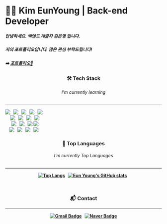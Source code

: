 # 👩‍💻 Kim EunYoung | Back-end Developer

##### 안녕하세요. 백엔드 개발자 김은영 입니다.
##### 저의 포트폴리오입니다. 많은 관심 부탁드립니다! <br>

##### ➡️ <b>[포트폴리오🔗](https://key1018.github.io/portfolio_key/)

### <p align="center"> 🛠️ <b>Tech Stack</b> </p>
###### <div align="center"> I'm currently learning </div>
<hr>

<div align="center" style="display:inline-block;">
  <a><img src="https://img.shields.io/badge/JAVA-007396?style=for-the-badge&logo=JAVA&logoColor=white"></a> &nbsp;
  <a><img src="https://img.shields.io/badge/JavaScript-F7DF1E?style=for-the-badge&logo=JavaScript&logoColor=white"></a> &nbsp;
  <a><img src="https://img.shields.io/badge/HTML5-E34F26?style=for-the-badge&logo=HTML5&logoColor=white"></a> &nbsp;
  <a><img src="https://img.shields.io/badge/CSS3-1572B6?style=for-the-badge&logo=CSS3&logoColor=white"></a> &nbsp;
  <a><img src="https://img.shields.io/badge/jQuery-0769AD?style=for-the-badge&logo=jQuery&logoColor=white"></a> &nbsp; <br>
  <a><img src="https://img.shields.io/badge/MySQL-4479A1?style=for-the-badge&logo=MySQL&logoColor=white"></a> &nbsp; 
  <a><img src="https://img.shields.io/badge/Oracle-F80000?style=for-the-badge&logo=Oracle&logoColor=white"></a> &nbsp;
  <a><img src="https://img.shields.io/badge/Spring-6DB33F?style=for-the-badge&logo=Spring&logoColor=white"></a> &nbsp;
  <a><img src="https://img.shields.io/badge/Spring%20Boot-6DB33F?style=for-the-badge&logo=Spring%20Boot&logoColor=white"></a> <br>
  <a><img src="https://img.shields.io/badge/Visual%20Studio%20Code-007ACC?style=for-the-badge&logo=Visual%20Studio%20Code&logoColor=white"></a> &nbsp;
  <a><img src="https://img.shields.io/badge/Bootstrap-7952B3?style=for-the-badge&logo=Bootstrap&logoColor=white"></a> &nbsp;
  <a><img src="https://img.shields.io/badge/Eclipse%20IDE-2C2255?style=for-the-badge&logo=Eclipse%20IDE&logoColor=white"></a>
  <a><img src="https://img.shields.io/badge/IntelliJ%20IDEA-000000?style=for-the-badge&logo=IntelliJ%20IDEA&logoColor=white"></a> <br>
  <a><img src="https://img.shields.io/badge/Apache%20Tomcat-F8DC75?style=for-the-badge&logo=Apache%20TomcatA&logoColor=white"></a> &nbsp;
  <a><img src="https://img.shields.io/badge/Gradle-02303A?style=for-the-badge&logo=Gradle&logoColor=white"></a> &nbsp;
  <a><img src="https://img.shields.io/badge/Git-F05032?style=for-the-badge&logo=Git&logoColor=white"></a> &nbsp;
  <a><img src="https://img.shields.io/badge/GitHub-181717?style=for-the-badge&logo=GitHub&logoColor=white"></a> &nbsp; 
</div> <br>

### <p align="center"> 💪 Top Languages </p>
###### <div align="center"> I’m currently Top Languages </div>
<hr>
<div align="center" >

[![Top Langs](https://github-readme-stats.vercel.app/api/top-langs/?username=key1018&layout=compact&theme=onedark)](https://github.com/key1018/github-readme-stats) &nbsp;
[![Eun Young's GitHub stats](https://github-readme-stats.vercel.app/api?username=key1018&hide=stars&count_private=true&show_icons=true&&theme=onedark)](https://github.com/key1018/github-readme-stats) &nbsp;

</div>

<br>

### <p align="center">  :mailbox_with_mail: Contact </p>
<hr>
<div align="center">

[![Gmail Badge](https://img.shields.io/badge/Gmail-d14836?style=flat-square&logo=Gmail&logoColor=white&link=mailto:dski2335@gmail.com)](mailto:dski2335@gmail.com) &nbsp;
[![Naver Badge](https://img.shields.io/badge/Naver-03C75A?style=flat-square&logo=Naver&logoColor=white&link=mailto:dski233@naver.com)](mailto:dski233@naver.com)

</div>

